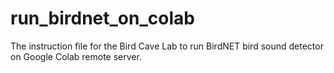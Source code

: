 # run_birdnet_on_colab
The instruction file for the Bird Cave Lab to run BirdNET bird sound detector on Google Colab remote server.
